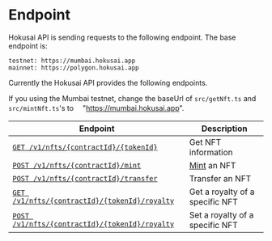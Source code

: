 # Endpoint
Hokusai API is sending requests to the following endpoint. The base endpoint is:
```
testnet: https://mumbai.hokusai.app  
mainnet: https://polygon.hokusai.app  
```

Currently the Hokusai API provides the following endpoints.

If you using the Mumbai testnet, change the baseUrl of `src/getNft.ts` and `src/mintNft.ts`'s to 　"https://mumbai.hokusai.app".


|Endpoint|Description|
|--|--|
|[`GET /v1/nfts/{contractId}/{tokenId}`](../swagger.yaml#get-information-of-the-nft)|Get NFT information|
|[`POST /v1/nfts/{contractId}/mint`](../swagger.yaml#)|[Mint](glosarry.md#Mint) an NFT|
|[`POST /v1/nfts/{contractId}/transfer`](../swagger.yaml#transfer-a-nft-with-meta-transaction)|Transfer an NFT|
|[`GET /v1/nfts/{contractId}/{tokenId}/royalty`](../swagger.yaml#get-royalty-of-the-nft)|Get a royalty of a specific NFT|
|[`POST /v1/nfts/{contractId}/{tokenId}/royalty`](../swagger.yaml#set-royalty-to-the-nft)|Set a royalty of a specific NFT|